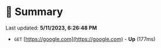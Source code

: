 # 📖 Summary
Last updated: **5/11/2023, 6:26:48 PM**

- `GET` [https://google.com](https://google.com) - **Up** (177ms)
